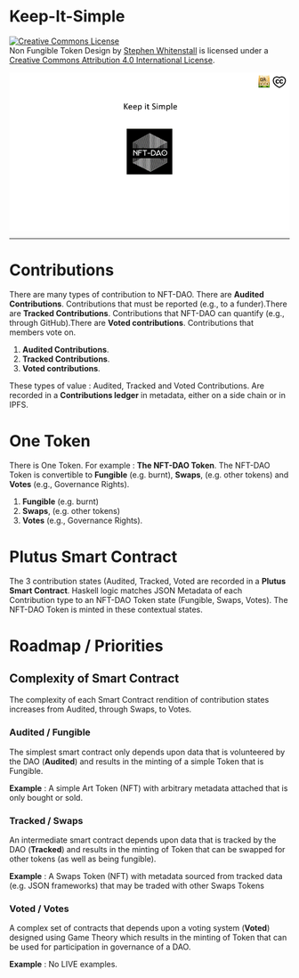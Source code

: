 # Keep-It-Simple

<a rel="license" href="http://creativecommons.org/licenses/by/4.0/"><img alt="Creative Commons License" style="border-width:0" src="https://i.creativecommons.org/l/by/4.0/88x31.png" /></a><br /><span xmlns:dct="http://purl.org/dc/terms/" href="http://purl.org/dc/dcmitype/Text" property="dct:title" rel="dct:type">Non Fungible Token Design</span> by <a xmlns:cc="http://creativecommons.org/ns#" href="https://github.com/Quality-Assurance-DAO" property="cc:attributionName" rel="cc:attributionURL">Stephen Whitenstall</a> is licensed under a <a rel="license" href="http://creativecommons.org/licenses/by/4.0/">Creative Commons Attribution 4.0 International License</a>.

<img src="/Documents/Binary/Keep it Simple.gif" align="center" width="1000">

<hr>

# Contributions

There are many types of contribution to NFT-DAO. There are **Audited Contributions**. Contributions that must be reported (e.g., to a funder).There are **Tracked Contributions**. Contributions that NFT-DAO can quantify (e.g., through GitHub).There are **Voted contributions**. Contributions that members vote on.

1. **Audited Contributions**. 
1. **Tracked Contributions**. 
1. **Voted contributions**. 

These types of value : Audited, Tracked and Voted Contributions. Are recorded in a **Contributions ledger** in metadata, either on a side chain or in IPFS.

# One Token

There is One Token. For example : **The NFT-DAO Token**. The NFT-DAO Token is convertible to **Fungible** (e.g. burnt), **Swaps**, (e.g. other tokens) and **Votes** (e.g., Governance Rights).

1. **Fungible** (e.g. burnt)
2. **Swaps**, (e.g. other tokens)
3. **Votes** (e.g., Governance Rights).

# Plutus Smart Contract

The 3 contribution states (Audited, Tracked, Voted are recorded in a **Plutus Smart Contract**. Haskell logic matches JSON Metadata of each Contribution type to an NFT-DAO Token state (Fungible, Swaps, Votes). The NFT-DAO Token is minted in these contextual states.

# Roadmap / Priorities

## Complexity of Smart Contract

The complexity of each Smart Contract rendition of contribution states increases from Audited, through Swaps, to Votes.

### Audited / Fungible

The simplest smart contract only depends upon data that is volunteered by the DAO (**Audited**) and results in the minting of a simple Token that is Fungible.

**Example** : A simple Art Token (NFT) with arbitrary metadata attached that is only bought or sold.

### Tracked / Swaps

An intermediate smart contract depends upon data that is tracked by the DAO (**Tracked**) and results in the minting of Token that can be swapped for other tokens (as well as being fungible).

**Example** : A Swaps Token (NFT) with metadata sourced from tracked data (e.g. JSON frameworks) that may be traded with other Swaps Tokens

### Voted / Votes

A complex set of contracts that depends upon a voting system (**Voted**) designed using Game Theory which results in the minting of Token that can be used for participation in governance of a DAO.

**Example** : No LIVE examples.




